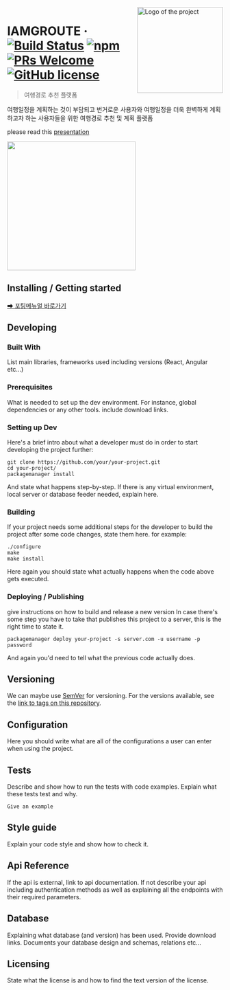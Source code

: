 <img src="client/Groute/app/src/main/res/drawable/logo2.png" alt="Logo of the project" align="right" width="200">

# IAMGROUTE &middot; [![Build Status](https://img.shields.io/travis/npm/npm/latest.svg?style=flat-square)](https://travis-ci.org/npm/npm) [![npm](https://img.shields.io/npm/v/npm.svg?style=flat-square)](https://www.npmjs.com/package/npm) [![PRs Welcome](https://img.shields.io/badge/PRs-welcome-brightgreen.svg?style=flat-square)](http://makeapullrequest.com) [![GitHub license](https://img.shields.io/badge/license-MIT-blue.svg?style=flat-square)](https://github.com/your/your-project/blob/master/LICENSE)
> 여행경로 추천 플랫폼

여행일정을 계획하는 것이 부담되고 번거로운 사용자와 여행일정을 더욱 완벽하게 계획하고자 하는 사용자들을 위한 여행경로 추천 및 계획 플랫폼

please read this [presentation](https://github.com/leeboyeon/iamgroute/blob/10c034e923835d983a7106f9ffa8d1caae5652c5/document/%EC%B5%9C%EC%A2%85_%EA%B5%AC%EB%AF%B8_1%EB%B0%98_D109_%EB%B0%9C%ED%91%9C%EC%9E%90%EB%A3%8C.pptx) 

<img src="exec/scenario_image/main_1.jpg" width="300">

## Installing / Getting started

[➡ 포팅메뉴얼 바로가기](https://github.com/leeboyeon/iamgroute/blob/79ec5c5fef404fbff48d05d5721eb32c61bcc9bb/exec/%ED%8F%AC%ED%8C%85%20%EB%A7%A4%EB%89%B4%EC%96%BC.md)

## Developing

### Built With
List main libraries, frameworks used including versions (React, Angular etc...)

### Prerequisites
What is needed to set up the dev environment. For instance, global dependencies or any other tools. include download links.


### Setting up Dev

Here's a brief intro about what a developer must do in order to start developing
the project further:

```shell
git clone https://github.com/your/your-project.git
cd your-project/
packagemanager install
```

And state what happens step-by-step. If there is any virtual environment, local server or database feeder needed, explain here.

### Building

If your project needs some additional steps for the developer to build the
project after some code changes, state them here. for example:

```shell
./configure
make
make install
```

Here again you should state what actually happens when the code above gets
executed.

### Deploying / Publishing
give instructions on how to build and release a new version
In case there's some step you have to take that publishes this project to a
server, this is the right time to state it.

```shell
packagemanager deploy your-project -s server.com -u username -p password
```

And again you'd need to tell what the previous code actually does.

## Versioning

We can maybe use [SemVer](http://semver.org/) for versioning. For the versions available, see the [link to tags on this repository](/tags).


## Configuration

Here you should write what are all of the configurations a user can enter when using the project.

## Tests

Describe and show how to run the tests with code examples.
Explain what these tests test and why.

```shell
Give an example
```

## Style guide

Explain your code style and show how to check it.

## Api Reference

If the api is external, link to api documentation. If not describe your api including authentication methods as well as explaining all the endpoints with their required parameters.


## Database

Explaining what database (and version) has been used. Provide download links.
Documents your database design and schemas, relations etc... 

## Licensing

State what the license is and how to find the text version of the license.


